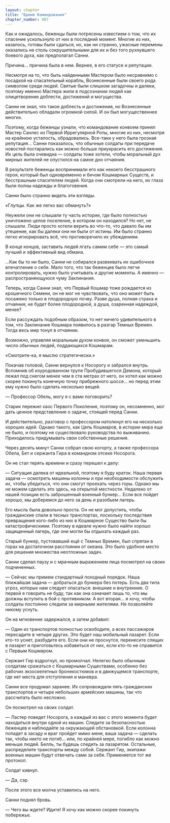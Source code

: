 ```yaml
---
layout: chapter
title: "Бремя Командования"
chapter_number: 907
---
```


Как и ожидалось, беженцы были потрясены известием о том, что их спасение ускользнуло от них в последний момент. Многие из них, казалось, готовы были сдаться, но, как ни странно, ужасные перемены оказались не столь сокрушительными для их и без того рухнувшего боевого духа, как предполагал Санни.

Причина... причина была в нем. Вернее, в его статусе и репутации.

Несмотря на то, что быть найденными Мастером было несравнимо с посадкой на спасательный корабль, Вознесенные были своего рода символом среди людей. Святые были слишком загадочны и далеки, поэтому именно Мастера жили в подсознании людей как олицетворение доблести, достижений и могущества.

Санни не знал, что такое доблесть и достижения, но Вознесенные действительно обладали огромной силой. И он был могущественнее многих.

Поэтому, когда беженцы узнали, что командование конвоем принял Мастер Санлес из Первой Иррегулярной Роты, многие из них, несмотря на крайнюю усталость, обрадовались. Все-таки у него была грозная репутация... Санни показалось, что обычные солдаты при передаче новостей постарались как можно больше приукрасить его достижения. Их цель была очевидна — солдаты тоже хотели, чтобы моральный дух мирных жителей не опустился на самое дно отчаяния.

В результате беженцы воспринимали его как некоего бесстрашного героя, который был одновременно и бичом Кошмарных Существ, и бесстрашным спасителем людей. Когда они смотрели на него, их глаза были полны надежды и благоговения.

Санни было странно видеть эти взгляды.

«Глупцы. Как же легко вас обмануть?»

Неужели они не слышали ту часть истории, где было полностью уничтожено целое поселение, в котором он находился? Но нет, не слышали. Люди просто хотели верить во что-то, что давало бы им утешение, как бы далеки они ни были от истины. Им было странно легко игнорировать всё, что противоречило их убеждениям.

В конце концов, заставить людей лгать самим себе — это самый лучший и эффективный вид обмана.

...Как бы то ни было, Санни не собирался развеивать их ошибочное впечатление о себе. Мало того, что так беженцев было легче контролировать, нужно было учитывать и другие моменты. А именно — распространяющуюся чуму Заклинания.

Теперь, когда Санни знал, что Первый Кошмар тоже рождается из крошечного Семени, он не мог не чувствовать, что оно может быть посажено только в плодородную почву. Разве душа, полная страха и отчаяния, не будет более плодородной, а душа, озаренная надеждой, менее?

Если рассуждать подобным образом, то нет ничего удивительного в том, что Заклинание Кошмара появилось в разгар Темных Времен. Тогда весь мир тонул в отчаянии.

Возможно, управляя моральным духом конвоя, он сможет уменьшить число обычных людей, поддающихся Кошмарам.

«Смотрите-ка, я мыслю стратегически.»

Покачав головой, Санни вернулся к Носорогу и забрался внутрь. Вспомнив об изуродованном трупе Пробудившегося Демона, который лежал под снегом менее чем в ста метрах от него, он хотел как можно скорее покинуть конечную точку прибрежного шоссе... но перед этим ему нужно было сделать несколько вещей.

— Профессор Обель, могу я с вами поговорить?

Старик пережил хаос Первого Поколения, поэтому он, несомненно, мог дать ценное представление о задаче, стоящей перед Санни.

И действительно, разговор с профессором натолкнул его на несколько хороших идей. Однако такого, как Цепь Кошмаров, в истории мира еще не было, и поэтому не существовало руководства по выживанию. Приходилось придумывать свои собственные решения.

Через десять минут Санни собрал свою когорту, а также профессора Обела, Бет и сержанта Гира в командном отсеке Носорога.

Он не стал терять времени и сразу перешел к делу:

— Ситуация далека от идеальной, поэтому я буду краток. Наша первая задача — осмотреть машины колонны и при необходимости обслужить их, чтобы убедиться, что они смогут проехать через горы. Однако мы не можем сделать это здесь, на открытой местности. Недалеко от нашей позиции есть заброшенный военный бункер... Если все пойдет хорошо, мы доберемся до него за день и разобьем лагерь.

Его мысль была довольно проста. Он не мог допустить, чтобы гражданские спали в тесных транспортах, поскольку последствия превращения кого-либо из них в Кошмарное Существо были бы катастрофическими. Поэтому в идеале нужно было найти хорошо защищенный лагерь, где они могли бы отдыхать каждый раз.

Старый бункер, пустовавший ещё с Темных Времен, был спрятан в горах на достаточном расстоянии от океана. Это было удобное место для решения множества неотложных задач.

Санни сделал паузу и с мрачным выражением лица посмотрел на своих подчиненных.

— Сейчас мы примем стандартный походный порядок. Наша ближайшая задача — добраться до бункера без потерь. Есть два типа угроз, которых нам следует опасаться: внешние и внутренние. О первой я говорить не буду, так как она означает лишь то, что мы должны вступить в бой с противником. А вот вторая... я хочу, чтобы солдаты постоянно следили за мирными жителями. Не позволяйте никому уснуть.

Он на мгновение задержался, а затем добавил:

— Один из транспортов полностью освободите, а всех пассажиров пересадите в четыре других. Это будет наш мобильный лазарет. Если кто-то уснет, разбудите его. Если они не проснутся, перенесите спящих в лазарет и приготовьтесь избавиться от них, если кто-то не справится с Первым Кошмаром.

Сержант Гир вздрогнул, но промолчал. Нелегко было обычным солдатам сражаться с Кошмарными Существами, особенно без рабочих экзоскелетных бронекостюмов и в движущемся транспорте, где нет места для отступления и маневра.

Санни все продумал заранее. Их сопровождали пять гражданских транспортов и четыре небольших армейских машины, так что рассчитать было несложно.

Он посмотрел на своих солдат.

— Ластер поведет Носорога, а каждый из вас с этого момента будет находиться внутри одной из машин. Следите за безопасностью беженцев и наблюдайте за окружающей обстановкой. Если колонна попадет в засаду и враг пройдет мимо меня, ваша задача — сделать так, чтобы никто не погиб... или, по крайней мере, погибло как можно меньше людей. Белль, ты будешь следить за лазаретом. Остальные, распределите транспорты между собой. Сержант Гир, экипажи военных машин будут отвечать сами за себя. Применяется тот же протокол.

Солдат кивнул.

— Да, сэр.

После этого все молча уставились на него.

Санни поднял бровь.

— Чего вы ждете? Идите! Я хочу как можно скорее покинуть побережье.